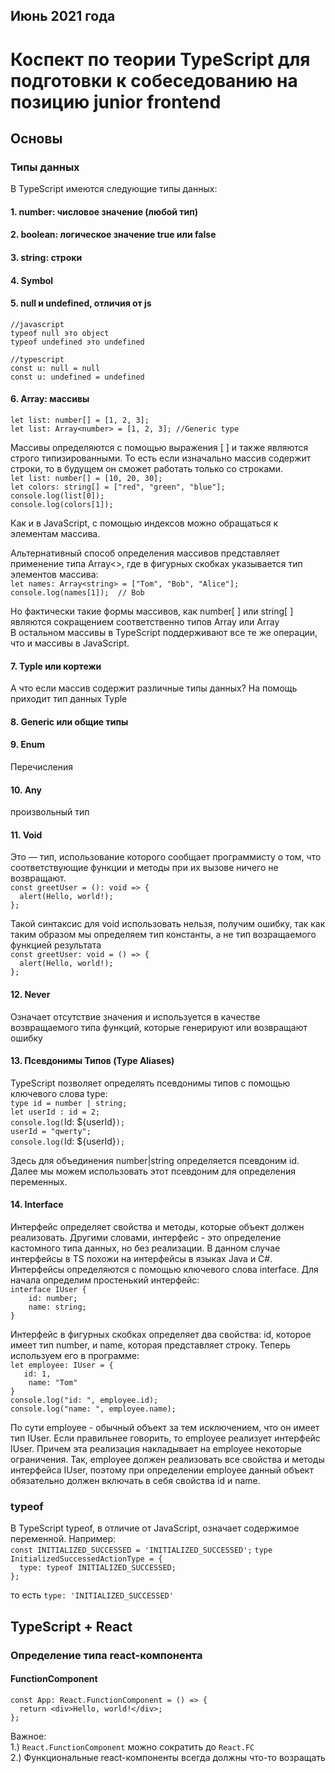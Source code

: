 ## Июнь 2021 года
# Коспект по теории TypeScript для подготовки к собеседованию на позицию junior frontend
## Основы
### Типы данных
В TypeScript имеются следующие типы данных:  
#### 1. number: числовое значение (любой тип)  
#### 2. boolean: логическое значение true или false  
#### 3. string: строки  
#### 4. Symbol  
#### 5. null и undefined, отличия от js
`//javascript`  
`typeof null это object`  
`typeof undefined это undefined`  

`//typescript`  
`const u: null = null`  
`const u: undefined = undefined`  

#### 6. Array: массивы  
`let list: number[] = [1, 2, 3];`  
`let list: Array<number> = [1, 2, 3]; //Generic type`  

Массивы определяются с помощью выражения [ ] и также являются строго типизированными. То есть если изначально массив содержит строки, то в будущем он сможет работать только со строками.  
`let list: number[] = [10, 20, 30];`  
`let colors: string[] = ["red", "green", "blue"];`  
`console.log(list[0]);`  
`console.log(colors[1]);`  

Как и в JavaScript, с помощью индексов можно обращаться к элементам массива.  

Альтернативный способ определения массивов представляет применение типа Array<>, где в фигурных скобках указывается тип элементов массива:  
`let names: Array<string> = ["Tom", "Bob", "Alice"];`  
`console.log(names[1]);  // Bob`  

Но фактически такие формы массивов, как number[ ] или string[ ] являются сокращением соответственно типов Array<number> или Array<string>  
В остальном массивы в TypeScript поддерживают все те же операции, что и массивы в JavaScript.  

#### 7. Typle или кортежи
А что если массив содержит различные типы данных? На помощь приходит тип данных Typle  

#### 8. Generic или общие типы

#### 9. Enum
Перечисления  

#### 10. Any
произвольный тип  

#### 11. Void
Это — тип, использование которого сообщает программисту о том, что соответствующие функции и методы при их вызове ничего не возвращают.  
`const greetUser = (): void => {`  
`  alert(Hello, world!);`  
`};`  

Такой синтаксис для void использовать нельзя, получим ошибку, так как таким образом мы определяем тип константы, а не тип возращаемого функцией результата  
`const greetUser: void = () => {`  
`  alert(Hello, world!);`  
`};`  

#### 12. Never  
Означает отсутствие значения и используется в качестве возвращаемого типа функций, которые генерируют или возвращают ошибку  

#### 13. Псевдонимы Типов (Type Aliases)
TypeScript позволяет определять псевдонимы типов с помощью ключевого слова type:  
`type id = number | string;`  
`let userId : id = 2;`  
`console.log(`Id: ${userId}`);`  
`userId = "qwerty";`  
`console.log(`Id: ${userId}`);`  

Здесь для объединения number|string определяется псевдоним id. Далее мы можем использовать этот псевдоним для определения переменных.  


#### 14. Interface  
Интерфейс определяет свойства и методы, которые объект должен реализовать. Другими словами, интерфейс - это определение кастомного типа данных, но без реализации. В данном случае интерфейсы в TS похожи на интерфейсы в языках Java и C#. Интерфейсы определяются с помощью ключевого слова interface. Для начала определим простенький интерфейс:  
`interface IUser {`  
`    id: number;`  
`    name: string;`  
`}`  

Интерфейс в фигурных скобках определяет два свойства: id, которое имеет тип number, и name, которая представляет строку. Теперь используем его в программе:  
`let employee: IUser = {`  
`    id: 1, `  
`    name: "Tom"`  
`}`  
`console.log("id: ", employee.id);`  
`console.log("name: ", employee.name);`  

По сути employee - обычный объект за тем исключением, что он имеет тип IUser. Если правильнее говорить, то employee реализует интерфейс IUser. Причем эта реализация накладывает на employee некоторые ограничения. Так, employee должен реализовать все свойства и методы интерфейса IUser, поэтому при определении employee данный объект обязательно должен включать в себя свойства id и name.  

### typeof
В TypeScript typeof, в отличие от JavaScript, означает содержимое переменной. Например:  
`const INITIALIZED_SUCCESSED = 'INITIALIZED_SUCCESSED';`
`type InitializedSuccessedActionType = {`  
`  type: typeof INITIALIZED_SUCCESSED;`  
`};`  

то есть `type: 'INITIALIZED_SUCCESSED'`  

## TypeScript + React
### Определение типа react-компонента
#### FunctionComponent
`const App: React.FunctionComponent = () => {`  
`  return <div>Hello, world!</div>;`  
`};`  

Важное:  
1.) `React.FunctionComponent` можно сократить до `React.FC`  
2.) Функциональные react-компоненты всегда должны что-то возращать  

